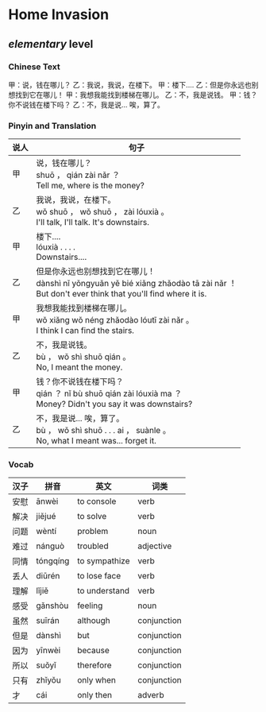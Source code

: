 # Home Invasion
## *elementary* level

### Chinese Text
甲：说，钱在哪儿？
乙：我说，我说，在楼下。
甲：楼下....
乙：但是你永远也别想找到它在哪儿！
甲：我想我能找到楼梯在哪儿。
乙：不，我是说钱。
甲：钱？你不说钱在楼下吗？
乙：不，我是说... 唉，算了。

### Pinyin and Translation
|说人|句子|
|----|----|
|甲|说，钱在哪儿？<br />shuō ， qián zài nǎr ？<br />Tell me, where is the money?|
|乙|我说，我说，在楼下。<br />wǒ shuō ， wǒ shuō ， zài lóuxià 。<br />I'll talk, I'll talk. It's downstairs.|
|甲|楼下....<br />lóuxià . . . .<br />Downstairs....|
|乙|但是你永远也别想找到它在哪儿！<br />dànshì nǐ yǒngyuǎn yě bié xiǎng zhǎodào tā zài nǎr ！<br />But don't ever think that you'll find where it is.|
|甲|我想我能找到楼梯在哪儿。<br />wǒ xiǎng wǒ néng zhǎodào lóutī zài nǎr 。<br />I think I can find the stairs.|
|乙|不，我是说钱。<br />bù ， wǒ shì shuō qián 。<br />No, I meant the money.|
|甲|钱？你不说钱在楼下吗？<br />qián ？ nǐ bù shuō qián zài lóuxià ma ？<br />Money? Didn't you say it was downstairs?|
|乙|不，我是说... 唉，算了。<br />bù ， wǒ shì shuō . . .  ai ， suànle 。<br />No, what I meant was... forget it.|
### Vocab
|汉子|拼音|英文|词类|
|----|----|----|----|
|安慰|ānwèi|to console|verb|
|解决|jiějué|to solve|verb|
|问题|wèntí|problem|noun|
|难过|nánguò|troubled|adjective|
|同情|tóngqíng|to sympathize|verb|
|丢人|diūrén|to lose face|verb|
|理解|lǐjiě|to understand|verb|
|感受|gǎnshòu|feeling|noun|
|虽然|suīrán|although|conjunction|
|但是|dànshì|but|conjunction|
|因为|yīnwèi|because|conjunction|
|所以|suǒyǐ|therefore|conjunction|
|只有|zhǐyǒu|only when|conjunction|
|才|cái|only then|adverb|